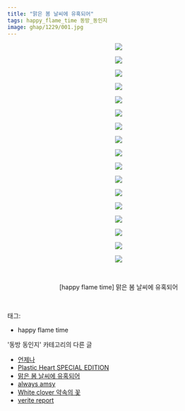 ```yaml
---
title: "맑은 봄 날씨에 유혹되어"
tags: happy_flame_time 동방_동인지
image: ghap/1229/001.jpg
---
```

<div class="article">
<p style="text-align: center; clear: none; float: none;"><img src="{{ site.nasurl }}/ghap/1229/001.jpg"/></p>
<p style="text-align: center; clear: none; float: none;"><img src="{{ site.nasurl }}/ghap/1229/002.jpg"/></p>
<p style="text-align: center; clear: none; float: none;"><img src="{{ site.nasurl }}/ghap/1229/003.jpg"/></p>
<p style="text-align: center; clear: none; float: none;"><img src="{{ site.nasurl }}/ghap/1229/004.jpg"/></p>
<p style="text-align: center; clear: none; float: none;"><img src="{{ site.nasurl }}/ghap/1229/005.jpg"/></p>
<p style="text-align: center; clear: none; float: none;"><img src="{{ site.nasurl }}/ghap/1229/006.jpg"/></p>
<p style="text-align: center; clear: none; float: none;"><img src="{{ site.nasurl }}/ghap/1229/007.jpg"/></p>
<p style="text-align: center; clear: none; float: none;"><img src="{{ site.nasurl }}/ghap/1229/008.jpg"/></p>
<p style="text-align: center; clear: none; float: none;"><img src="{{ site.nasurl }}/ghap/1229/009.jpg"/></p>
<p style="text-align: center; clear: none; float: none;"><img src="{{ site.nasurl }}/ghap/1229/010.jpg"/></p>
<p style="text-align: center; clear: none; float: none;"><img src="{{ site.nasurl }}/ghap/1229/011.jpg"/></p>
<p style="text-align: center; clear: none; float: none;"><img src="{{ site.nasurl }}/ghap/1229/012.jpg"/></p>
<p style="text-align: center; clear: none; float: none;"><img src="{{ site.nasurl }}/ghap/1229/013.jpg"/></p>
<p style="text-align: center; clear: none; float: none;"><img src="{{ site.nasurl }}/ghap/1229/014.jpg"/></p>
<p style="text-align: center; clear: none; float: none;"><img src="{{ site.nasurl }}/ghap/1229/015.jpg"/></p>
<p style="text-align: center; clear: none; float: none;"><img src="{{ site.nasurl }}/ghap/1229/016.jpg"/></p>
<p style="text-align: center; clear: none; float: none;"><img src="{{ site.nasurl }}/ghap/1229/017.jpg"/></p>
<p style="text-align: center; clear: none; float: none;"><br/></p>
<p style="text-align: center; clear: none; float: none;">[happy flame time] 맑은 봄 날씨에 유혹되어</p>
<p><br/></p>
</div><div class="tagTrail">
<p>태그: </p>
<ul>
<li>happy flame time</li>
</ul>
</div><div class="another">
<p>'동방 동인지' 카테고리의 다른 글</p>
<ul>
<li><a href="/2016-07-30-ghap_1231">언제나</a></li>
<li><a href="/2016-07-30-ghap_1230">Plastic Heart SPECIAL EDITION</a></li>
<li><a href="/2016-07-30-ghap_1229">맑은 봄 날씨에 유혹되어</a></li>
<li><a href="/2016-07-30-ghap_1228">always amsy</a></li>
<li><a href="/2016-07-30-ghap_1227">White clover 약속의 꽃</a></li>
<li><a href="/2016-07-29-ghap_1225">verite report</a></li>
</ul>
</div><div class="cb_module cb_fluid">
<div class="cb_wrt cb_profile">
</div><!-- commentList close -->
</div>
<br/>
<p id="refer"></p>
<br/>
